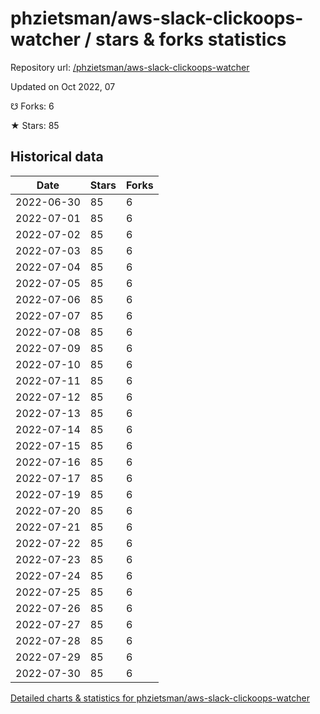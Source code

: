 # phzietsman/aws-slack-clickoops-watcher / stars & forks statistics

Repository url: [/phzietsman/aws-slack-clickoops-watcher](https://github.com/phzietsman/aws-slack-clickoops-watcher)

Updated on Oct 2022, 07

☋ Forks: 6

★ Stars: 85

## Historical data
| Date | Stars | Forks |
|------|-------|-------|
| 2022-06-30 | 85 | 6 | 
| 2022-07-01 | 85 | 6 | 
| 2022-07-02 | 85 | 6 | 
| 2022-07-03 | 85 | 6 | 
| 2022-07-04 | 85 | 6 | 
| 2022-07-05 | 85 | 6 | 
| 2022-07-06 | 85 | 6 | 
| 2022-07-07 | 85 | 6 | 
| 2022-07-08 | 85 | 6 | 
| 2022-07-09 | 85 | 6 | 
| 2022-07-10 | 85 | 6 | 
| 2022-07-11 | 85 | 6 | 
| 2022-07-12 | 85 | 6 | 
| 2022-07-13 | 85 | 6 | 
| 2022-07-14 | 85 | 6 | 
| 2022-07-15 | 85 | 6 | 
| 2022-07-16 | 85 | 6 | 
| 2022-07-17 | 85 | 6 | 
| 2022-07-19 | 85 | 6 | 
| 2022-07-20 | 85 | 6 | 
| 2022-07-21 | 85 | 6 | 
| 2022-07-22 | 85 | 6 | 
| 2022-07-23 | 85 | 6 | 
| 2022-07-24 | 85 | 6 | 
| 2022-07-25 | 85 | 6 | 
| 2022-07-26 | 85 | 6 | 
| 2022-07-27 | 85 | 6 | 
| 2022-07-28 | 85 | 6 | 
| 2022-07-29 | 85 | 6 | 
| 2022-07-30 | 85 | 6 | 


[Detailed charts & statistics for phzietsman/aws-slack-clickoops-watcher](https://reviewgithub.com/rep/phzietsman/aws-slack-clickoops-watcher)
